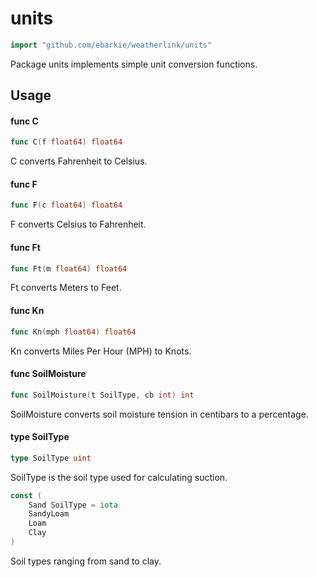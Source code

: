 # units

```go
import "github.com/ebarkie/weatherlink/units"
```

Package units implements simple unit conversion functions.

## Usage

#### func  C

```go
func C(f float64) float64
```
C converts Fahrenheit to Celsius.

#### func  F

```go
func F(c float64) float64
```
F converts Celsius to Fahrenheit.

#### func  Ft

```go
func Ft(m float64) float64
```
Ft converts Meters to Feet.

#### func  Kn

```go
func Kn(mph float64) float64
```
Kn converts Miles Per Hour (MPH) to Knots.

#### func  SoilMoisture

```go
func SoilMoisture(t SoilType, cb int) int
```
SoilMoisture converts soil moisture tension in centibars to a percentage.

#### type SoilType

```go
type SoilType uint
```

SoilType is the soil type used for calculating suction.

```go
const (
	Sand SoilType = iota
	SandyLoam
	Loam
	Clay
)
```
Soil types ranging from sand to clay.
